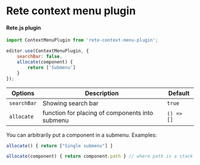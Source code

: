 Rete context menu plugin
====
#### Rete.js plugin

```js
import ContextMenuPlugin from 'rete-context-menu-plugin';

editor.use(ContextMenuPlugin, {
    searchBar: false,
    allocate(component) {
        return ['Submenu']
    }
});
```
| Options | Description | Default |
|-|-|-|
| `searchBar` | Showing search bar | `true`
| `allocate` | function for placing of components into submenu | `() => []`


You can arbitrarily put a component in a submenu. Examples: 

```js
allocate() { return ["Single submenu"] }
```

```js
allocate(component) { return component.path } // where path is a stack of menu for every component
```